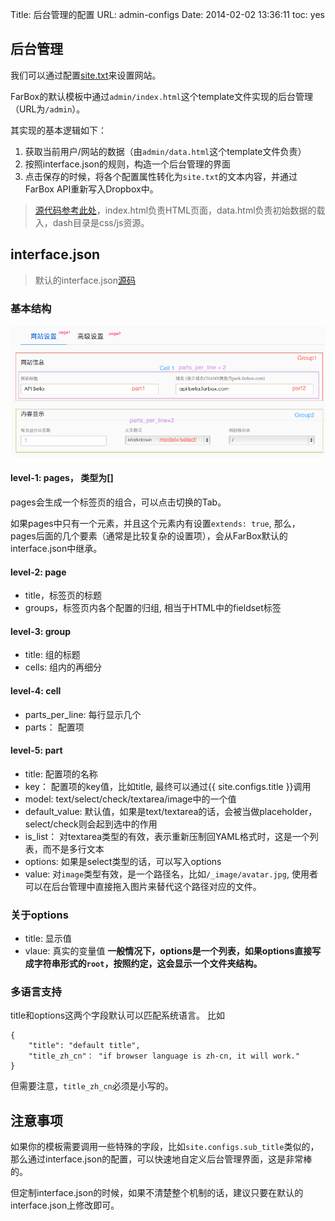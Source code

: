 Title: 后台管理的配置
URL: admin-configs
Date: 2014-02-02 13:36:11
toc: yes

## 后台管理

我们可以通过配置[site.txt](site-configs)来设置网站。

FarBox的默认模板中通过`admin/index.html`这个template文件实现的后台管理（URL为`/admin`）。

其实现的基本逻辑如下：

1. 获取当前用户/网站的数据（由`admin/data.html`这个template文件负责）
2. 按照interface.json的规则，构造一个后台管理的界面
3. 点击保存的时候，将各个配置属性转化为`site.txt`的文本内容，并通过FarBox API重新写入Dropbox中。

> [源代码参考此处](https://github.com/BuildFarBox/FarBox-Admin/tree/master/admin)，index.html负责HTML页面，data.html负责初始数据的载入，dash目录是css/js资源。

## interface.json

> 默认的interface.json[源码](https://github.com/BuildFarBox/default-template/blob/master/template/interface.json)

### 基本结构

![Image Title](/_image/configs/interface.png)

#### level-1: pages， 类型为[]
pages会生成一个标签页的组合，可以点击切换的Tab。

如果pages中只有一个元素，并且这个元素内有设置`extends: true`, 那么，pages后面的几个要素（通常是比较复杂的设置项），会从FarBox默认的interface.json中继承。

#### level-2: page
- title，标签页的标题
- groups，标签页内各个配置的归组, 相当于HTML中的fieldset标签

#### level-3: group
- title: 组的标题
- cells: 组内的再细分

#### level-4: cell
- parts_per_line: 每行显示几个
- parts： 配置项

#### level-5: part
- title: 配置项的名称
- key： 配置项的key值，比如title, 最终可以通过{{ site.configs.title }}调用
- model: text/select/check/textarea/image中的一个值
- default_value: 默认值，如果是text/textarea的话，会被当做placeholder，select/check则会起到选中的作用
- is_list： 对textarea类型的有效，表示重新压制回YAML格式时，这是一个列表，而不是多行文本
- options: 如果是select类型的话，可以写入options
- value: 对`image`类型有效，是一个路径名，比如`/_image/avatar.jpg`, 使用者可以在后台管理中直接拖入图片来替代这个路径对应的文件。

### 关于options
- title: 显示值
- vlaue: 真实的变量值
**一般情况下，options是一个列表，如果options直接写成字符串形式的`root`，按照约定，这会显示一个文件夹结构。**

### 多语言支持

title和options这两个字段默认可以匹配系统语言。
比如
```
{
    "title": "default title",
    "title_zh_cn"： "if browser language is zh-cn, it will work."
}
```
但需要注意，`title_zh_cn`必须是小写的。

## 注意事项
如果你的模板需要调用一些特殊的字段，比如`site.configs.sub_title`类似的，那么通过interface.json的配置，可以快速地自定义后台管理界面，这是非常棒的。

但定制interface.json的时候，如果不清楚整个机制的话，建议只要在默认的interface.json上修改即可。





